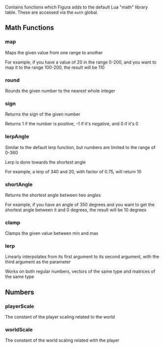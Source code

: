 Contains functions which Figura adds to the default Lua "math" library table. These are accessed via the `math` global.


## Math Functions

### map
Maps the given value from one range to another

For example, if you have a value of 20 in the range 0-200, and you want to map it to the range 100-200, the result will be 110

### round
Rounds the given number to the nearest whole integer

### sign
Returns the sign of the given number

Returns 1 if the number is positive, -1 if it's negative, and 0 if it's 0

### lerpAngle
Similar to the default lerp function, but numbers are limited to the range of 0-360

Lerp is done towards the shortest angle

For example, a lerp of 340 and 20, with factor of 0.75, will return 10

### shortAngle
Returns the shortest angle between two angles

For example, if you have an angle of 350 degrees and you want to get the shortest angle between it and 0 degrees, the result will be 10 degrees

### clamp
Clamps the given value between min and max

### lerp
Linearly interpolates from its first argument to its second argument, with the third argument as the parameter

Works on both regular numbers, vectors of the same type and matrices of the same type

## Numbers

### playerScale
The constant of the player scaling related to the world

### worldScale
The constant of the world scaling related with the player